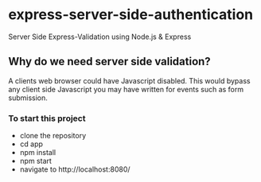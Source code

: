# express-server-side-authentication
Server Side Express-Validation using Node.js &amp; Express

## Why do we need server side validation?
A clients web browser could have Javascript disabled. This would
bypass any client side Javascript you may have written for events such
as form submission.

### To start this project

- clone the repository
- cd app
- npm install
- npm start
- navigate to http://localhost:8080/